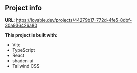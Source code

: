 

## Project info


**URL**: https://lovable.dev/projects/44279b17-772d-4fe5-8dbf-30a936426a80

**This project is built with:**

- Vite
- TypeScript
- React
- shadcn-ui
- Tailwind CSS


